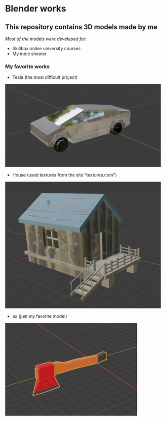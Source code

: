 # Blender works
## This repository contains 3D models made by me
_Most of the models were developed for:_
* Skillbox online university courses
* My indie shooter

### My favorite works
* Tesla (the most difficult project)

![Tesla Image](https://github.com/Shukret/Blender/blob/main/ImgPreview/TeslaPNG.png)

* House (used textures from the site "textures.com")

![House Image](https://github.com/Shukret/Blender/blob/main/ImgPreview/HousePNG.png)

* ax (just my favorite model)

![Ax Image](https://github.com/Shukret/Blender/blob/main/ImgPreview/toporPNG.png)



